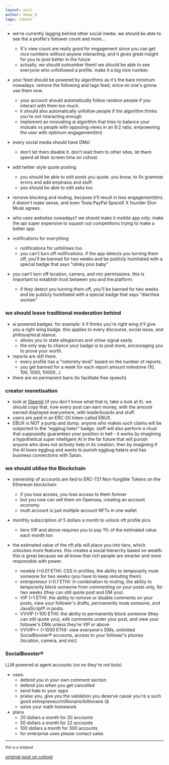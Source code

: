 ```yaml
---
layout: post
author: meow_d
tags: cohost
---
```


- we're currently lagging behind other social media. we should be able to see the a profile's follower count and more...
  - X's view count are really good for engagement since you can get nice numbers without anyone interacting, and it gives great insight for you to post better in the future
  - actually, we should outnumber them! we should be able to see everyone who unfollowed a profile. make it a big nice number.

- your feed should be powered by algorithms as it's the bare minimum nowadays. remove the following and tags feed, since no one's gonna use them now.
  - your account should automatically follow random people if you interact with them too much.
  - it should also automatically unfollow people if the algorithm thinks you're not interacting enough
  - implement an innovating ai algorithm that tries to balance your mutuals vs people with opposing views in an 8:2 ratio, empowering the user with optimum engagement(tm)

- every social media should have DMs!
  - don't let them disable it. don't lead them to other sites. let them spend all their screen time on cohost.

- add twitter style quote posting
  - you should be able to edit posts you quote. you know, to fix grammar errors and add emphasis and stuff.
  - you should be able to edit asks too

- remove blocking and muting, because it'll result in less engagement(tm). it doesn't make sense, and even Tesla PayPal SpaceX X founder Elon Musk agrees.

- who uses websites nowadays? we should make it mobile app only. make the api super expensive to squash out competitions trying to make a better app.

- notifications for everything
  - notifications for unfollows too
  - you can't turn off notifications. if the app detects you turning them off, you'll be banned for two weeks and be publicly humiliated with a special badge that says "stinky piss baby"

- you can't turn off location, camera, and mic permissions. this is important to establish trust between you and the platform.
  - if they detect you turning them off, you'll be banned for two weeks and be publicly humiliated with a special badge that says "diarrhea woman"

### we should leave traditional moderation behind
- ai powered badges. for example: it if thinks you're right wing it'll give you a right wing badge. this applies to every discourse, social issue, and philosophical stance.
  - allows you to state allegiances and virtue signal easily
  - the only way to chance your badge is to post more, encouraging you to prove your worth.
- reports are still there.
  - every profile has a "notoriety level" based on the number of reports.
  - you get banned for a week for each report amount milestone (10, 100, 1000, 10000...)
- there are no permanent bans (to facilitate free speech)

### creator monetisation
- look at [Steemit](https://steemit.com/) (if you don't know what that is, take a look at it). we should copy that. now every post can earn money, with the amount earned displayed everywhere, with leaderboards and stuff.
- users are paid in an ERC-20 token called EBUX.
- EBUX is NOT a pump and dump. anyone who makes such claims will be subjected to the "eggbug hater" badge. staff will also perform a ritual that supposedly guarantees your position in hell - it works by imagining a hypothetical super intelligent AI in the far future that will punish anyone who does not actively help in its creation, then by imagining if the AI loves eggbug and wants to punish eggbug haters and has business connections with Satan.

### we should utilise the Blockchain
- ownership of accounts are tied to ERC-721 Non-fungible Tokens on the Ethereum blockchain
  - if you lose access, you lose access to them forever
  - but you now can sell them on Opensea, creating an account economy
  - multi account is just multiple account NFTs in one wallet

- monthly subscription of 5 dollars a month to unlock nft profile pics
  - tiers VIP and above requires you to pay 1% of the estimated value each month too

- the estimated value of the nft pfp will place you into tiers, which unlockes more features. this creates a social hierarchy based on wealth. this is great because we all know that rich people are smarter and more responsible with power.
  - newbie (>0.01 ETH): CSS in profiles, the ability to temporarily mute someone for two weeks (you have to keep remuting them).
  - entrepreneur (>0.1 ETH): in combination to muting, the ability to temporarily block someone from commenting on your posts only, for two weeks (they can still quote post and DM you).
  - VIP (>1 ETH): the ability to remove or disable comments on your posts, view your follower's drafts, permanently mute someone, and JavaScript® in posts.
  - VVVIP (>100 ETH): the ability to permanently block someone (they can still quote you), edit comments under your post, and view your follower's DMs unless they're VIP or above
  - VVVIP++ (>1000 ETH): view everyone's DMs, unlimited SocialBooster® accounts, access to your follower's phones (location, camera, and mic)

### SocialBooster®
LLM powered ai agent accounts (no no they're not bots)
- uses:
  - defend you in your own comment section
  - defend you when you get cancelled
  - send hate to your opps
  - praise you, give you the validation you deserve cause you're a such good entrepreneur/millionaire/billionaire 😘
  - solve your math homework
- plans
  - 20 dollars a month for 20 accounts
  - 50 dollars a month for 22 accounts
  - 100 dollars a month for 300 accounts
  - for enterprise uses please contact sales

---

<sub>this is a shitpost</sub>

[original post on cohost](https://cohost.org/meow-d/post/5977887-my-suggestions-to-co)
